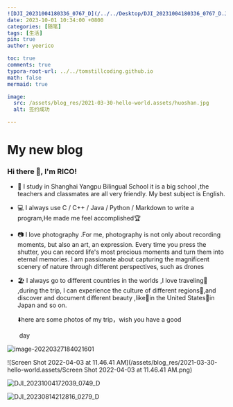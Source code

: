 ```yaml
---
![DJI_20231004180336_0767_D](/../../Desktop/DJI_20231004180336_0767_D.JPG)title: 你好，世界！
date: 2023-10-01 10:34:00 +0800
categories: [随笔]
tags: [生活]
pin: true
author: yeerico

toc: true
comments: true
typora-root-url: ../../tomstillcoding.github.io
math: false
mermaid: true

image:
  src: /assets/blog_res/2021-03-30-hello-world.assets/huoshan.jpg
  alt: 签约成功

---
```






# My new blog 

### Hi there 👋, I'm RICO!

- 🏫  I study in Shanghai Yangpu Bilingual School it is a big school ,the teachers and classmates are all very friendly. My best subject is English. 

- 💻  I always use C / C++ / Java  / Python / Markdown to write a program,He made me feel accomplished🏆

- 📷  I love photography .For me, photography is not only about recording moments, but also an art, an expression. Every time you press the shutter, you can record life's most precious moments and turn them into eternal memories. I am passionate about capturing the magnificent scenery of nature through different perspectives, such as drones

- 🏖️  I always go to different countries in the worlds ,I love traveling🧭 ,during the trip, I can experience the culture of different regions🎃,and discover and document different beauty ,like🗽in the United States🍙in Japan and so on.

  ⬇️here are some photos of my trip，wish you have a good 
  
  ​      day

![image-20220327184021601](/assets/blog_res/2021-03-30-hello-world.assets/image-20220327184021601.png)

![Screen Shot 2022-04-03 at 11.46.41 AM](/assets/blog_res/2021-03-30-hello-world.assets/Screen Shot 2022-04-03 at 11.46.41 AM.png)

![DJI_20231004172039_0749_D](/../../Desktop/DJI_20231004172039_0749_D.JPG)

![DJI_20230814212816_0279_D](/../../Desktop/DJI_20230814212816_0279_D.JPG)
